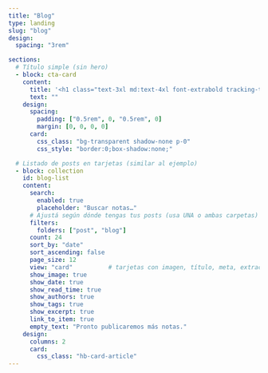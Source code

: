 ```yaml
---
title: "Blog"
type: landing
slug: "blog"
design:
  spacing: "3rem"

sections:
  # Título simple (sin hero)
  - block: cta-card
    content:
      title: '<h1 class="text-3xl md:text-4xl font-extrabold tracking-tight text-gray-900 dark:text-gray-100 my-0">Blog</h1>'
      text: ""
    design:
      spacing:
        padding: ["0.5rem", 0, "0.5rem", 0]
        margin: [0, 0, 0, 0]
      card:
        css_class: "bg-transparent shadow-none p-0"
        css_style: "border:0;box-shadow:none;"

  # Listado de posts en tarjetas (similar al ejemplo)
  - block: collection
    id: blog-list
    content:
      search:
        enabled: true
        placeholder: "Buscar notas…"
      # Ajustá según dónde tengas tus posts (usa UNA o ambas carpetas)
      filters:
        folders: ["post", "blog"]
      count: 24
      sort_by: "date"
      sort_ascending: false
      page_size: 12
      view: "card"          # tarjetas con imagen, título, meta, extracto
      show_image: true
      show_date: true
      show_read_time: true
      show_authors: true
      show_tags: true
      show_excerpt: true
      link_to_item: true
      empty_text: "Pronto publicaremos más notas."
    design:
      columns: 2
      card:
        css_class: "hb-card-article"
---
```

